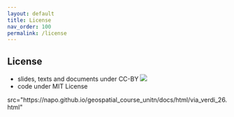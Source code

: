 ```yaml
---
layout: default
title: License
nav_order: 100
permalink: /license
---
```

## License
- slides, texts and documents under CC-BY
![](../assets/images/cc-by.png)
- code under MIT License

<zero-md>
  src="https://napo.github.io/geospatial_course_unitn/docs/html/via_verdi_26.html"
</zero-md>
